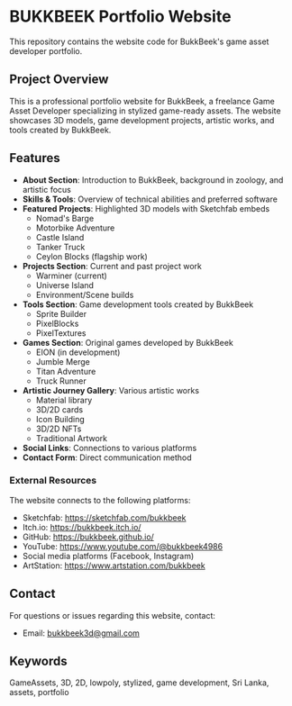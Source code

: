 # BUKKBEEK Portfolio Website

This repository contains the website code for BukkBeek's game asset developer portfolio.

## Project Overview

This is a professional portfolio website for BukkBeek, a freelance Game Asset Developer specializing in stylized game-ready assets. The website showcases 3D models, game development projects, artistic works, and tools created by BukkBeek.

## Features

- **About Section**: Introduction to BukkBeek, background in zoology, and artistic focus
- **Skills & Tools**: Overview of technical abilities and preferred software
- **Featured Projects**: Highlighted 3D models with Sketchfab embeds
  - Nomad's Barge
  - Motorbike Adventure
  - Castle Island
  - Tanker Truck
  - Ceylon Blocks (flagship work)
- **Projects Section**: Current and past project work
  - Warminer (current)
  - Universe Island
  - Environment/Scene builds
- **Tools Section**: Game development tools created by BukkBeek
  - Sprite Builder
  - PixelBlocks
  - PixelTextures
- **Games Section**: Original games developed by BukkBeek
  - EION (in development)
  - Jumble Merge
  - Titan Adventure
  - Truck Runner
- **Artistic Journey Gallery**: Various artistic works
  - Material library
  - 3D/2D cards
  - Icon Building
  - 3D/2D NFTs
  - Traditional Artwork
- **Social Links**: Connections to various platforms
- **Contact Form**: Direct communication method



### External Resources

The website connects to the following platforms:
- Sketchfab: https://sketchfab.com/bukkbeek
- Itch.io: https://bukkbeek.itch.io/
- GitHub: https://bukkbeek.github.io/
- YouTube: https://www.youtube.com/@bukkbeek4986
- Social media platforms (Facebook, Instagram)
- ArtStation: https://www.artstation.com/bukkbeek


## Contact

For questions or issues regarding this website, contact:
- Email: bukkbeek3d@gmail.com

## Keywords

GameAssets, 3D, 2D, lowpoly, stylized, game development, Sri Lanka, assets, portfolio
